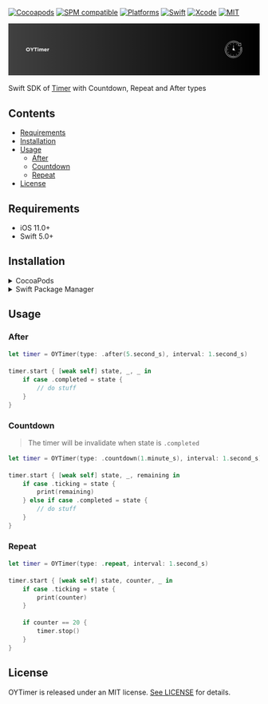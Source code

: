 [![Cocoapods](https://img.shields.io/cocoapods/v/OYTimer.svg)](https://cocoapods.org/pods/OYTimer)
[![SPM compatible](https://img.shields.io/badge/SPM-Compatible-red.svg?style=flat)](https://swift.org/package-manager/)
[![Platforms](https://img.shields.io/badge/platforms-iOS-yellow.svg)](https://github.com/osmanyildirim/OYTimer)
[![Swift](https://img.shields.io/badge/Swift-5.7-orange.svg)](https://swift.org)
[![Xcode](https://img.shields.io/badge/Xcode-14.2-blue.svg)](https://developer.apple.com/xcode)
[![MIT](https://img.shields.io/badge/License-MIT-lightgray.svg)](https://opensource.org/licenses/MIT)

<p align="left">
  <img src="Assets/Banner.png" title="OYTimer">
</p>

Swift SDK of [Timer](https://developer.apple.com/documentation/foundation/timer) with Countdown, Repeat and After types

## Contents

- [Requirements](#requirements)
- [Installation](#installation)
- [Usage](#usage)
    - [After](#after)
    - [Countdown](#countdown)
    - [Repeat](#repeat)
- [License](#license)

## Requirements

* iOS 11.0+
* Swift 5.0+

## Installation

<details>
<summary>CocoaPods</summary>
<br/>
<p>Add the following line to your <code>Podfile</code></p>

```
pod 'OYTimer'
```
</details>

<details>
<summary>Swift Package Manager</summary>
<br/>
<p>Add OYTimer as a dependency to your <code>Package.swift</code> and specify OYTimer as a target dependency</p>

```swift
import PackageDescription
  
let package = Package(
    name: "YOUR_PROJECT_NAME",
    targets: [],
    dependencies: [
        .package(url: "https://github.com/osmanyildirim/OYTimer", .upToNextMinor(from: "1.0")),
    ],
    targets: [
        .target(
            name: "YOUR_PROJECT_NAME",
            dependencies: ["OYTimer"])
    ]
)
```
</details>

## Usage

### After

```swift
let timer = OYTimer(type: .after(5.second_s), interval: 1.second_s)

timer.start { [weak self] state, _, _ in
    if case .completed = state {
        // do stuff
    }
}
```

### Countdown

> The timer will be invalidate when state is `.completed`

```swift
let timer = OYTimer(type: .countdown(1.minute_s), interval: 1.second_s)

timer.start { [weak self] state, _, remaining in
    if case .ticking = state {
        print(remaining)
    } else if case .completed = state {
        // do stuff
    }
}
```

### Repeat

```swift
let timer = OYTimer(type: .repeat, interval: 1.second_s)

timer.start { [weak self] state, counter, _ in
    if case .ticking = state {
        print(counter)
    }

    if counter == 20 {
        timer.stop()
    }
}
```

## License
OYTimer is released under an MIT license. [See LICENSE](https://github.com/osmanyildirim/OYTimer/blob/main/LICENSE) for details.